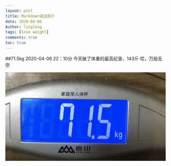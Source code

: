 ```yaml
---
layout: post
title: Markdown语法简介
date: 2020-04-06
Author: linglong 
tags: [lose weight]
comments: true
toc: true
---
```


##71.5kg
2020-04-06   22：10分
今天破了体重的最高纪录，143斤
哎，万般无奈

![-w469](media/15861834968517/15861835898936.jpg)

